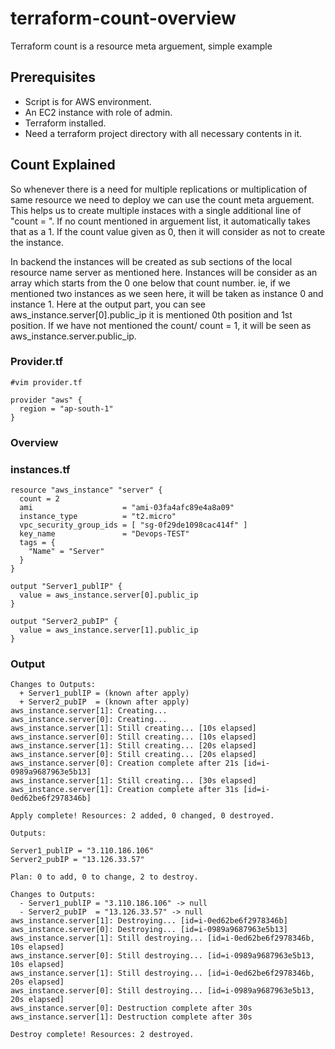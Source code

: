 # terraform-count-overview
Terraform count is a resource meta arguement, simple example

## Prerequisites
- Script is for AWS environment.
- An EC2 instance with role of admin. 
- Terraform installed.
- Need a terraform project directory with all necessary contents in it. 

## Count Explained

So whenever there is a need for multiple replications or multiplication of same resource we need to deploy we can use the count meta arguement. This helps us to create multiple instaces with a single additional line of "count = <value>". If no count mentioned in arguement list, it automatically takes that as a 1. If the count value given as 0, then it will consider as not to create the instance.
  
In backend the instances will be created as sub sections of the local resource name server as mentioned here. Instances will be consider as an array which starts from the 0 one below that count number. ie, if we mentioned two instances as we seen here, it will be taken as instance 0 and instance 1. Here at the output part, you can see aws_instance.server[0].public_ip it is mentioned 0th position and 1st position. If we have not mentioned the count/ count = 1, it will be seen as aws_instance.server.public_ip.

### Provider.tf
```
#vim provider.tf

provider "aws" {
  region = "ap-south-1"
}
```  
### Overview

### instances.tf

```
resource "aws_instance" "server" {
  count = 2
  ami                    = "ami-03fa4afc89e4a8a09"
  instance_type          = "t2.micro"
  vpc_security_group_ids = [ "sg-0f29de1098cac414f" ]
  key_name               = "Devops-TEST"
  tags = {
    "Name" = "Server"
  }
}

output "Server1_publIP" {
  value = aws_instance.server[0].public_ip
}

output "Server2_pubIP" {
  value = aws_instance.server[1].public_ip
}
```


### Output
```
Changes to Outputs:
  + Server1_publIP = (known after apply)
  + Server2_pubIP  = (known after apply)
aws_instance.server[1]: Creating...
aws_instance.server[0]: Creating...
aws_instance.server[1]: Still creating... [10s elapsed]
aws_instance.server[0]: Still creating... [10s elapsed]
aws_instance.server[1]: Still creating... [20s elapsed]
aws_instance.server[0]: Still creating... [20s elapsed]
aws_instance.server[0]: Creation complete after 21s [id=i-0989a9687963e5b13]
aws_instance.server[1]: Still creating... [30s elapsed]
aws_instance.server[1]: Creation complete after 31s [id=i-0ed62be6f2978346b]

Apply complete! Resources: 2 added, 0 changed, 0 destroyed.

Outputs:

Server1_publIP = "3.110.186.106"
Server2_pubIP = "13.126.33.57"
```


```
Plan: 0 to add, 0 to change, 2 to destroy.

Changes to Outputs:
  - Server1_publIP = "3.110.186.106" -> null
  - Server2_pubIP  = "13.126.33.57" -> null
aws_instance.server[1]: Destroying... [id=i-0ed62be6f2978346b]
aws_instance.server[0]: Destroying... [id=i-0989a9687963e5b13]
aws_instance.server[1]: Still destroying... [id=i-0ed62be6f2978346b, 10s elapsed]
aws_instance.server[0]: Still destroying... [id=i-0989a9687963e5b13, 10s elapsed]
aws_instance.server[1]: Still destroying... [id=i-0ed62be6f2978346b, 20s elapsed]
aws_instance.server[0]: Still destroying... [id=i-0989a9687963e5b13, 20s elapsed]
aws_instance.server[0]: Destruction complete after 30s
aws_instance.server[1]: Destruction complete after 30s

Destroy complete! Resources: 2 destroyed.
```
